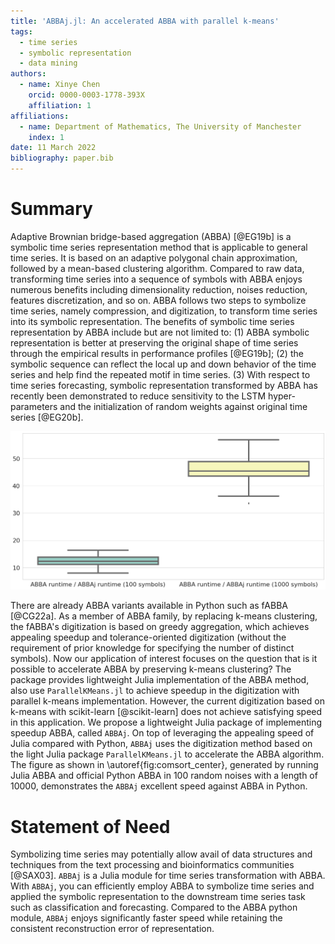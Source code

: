 ```yaml
---
title: 'ABBAj.jl: An accelerated ABBA with parallel k-means'
tags:
  - time series
  - symbolic representation
  - data mining
authors:
  - name: Xinye Chen
    orcid: 0000-0003-1778-393X
    affiliation: 1
affiliations:
  - name: Department of Mathematics, The University of Manchester
    index: 1
date: 11 March 2022
bibliography: paper.bib
---
```


# Summary

Adaptive Brownian bridge-based aggregation (ABBA) [@EG19b] is a symbolic time series representation method that is applicable to general time series. It is based on an adaptive polygonal chain approximation, followed by a mean-based clustering algorithm. Compared to raw data, transforming time series into a sequence of symbols with ABBA enjoys numerous benefits including dimensionality reduction, noises reduction, features discretization, and so on. ABBA follows two steps to symbolize time series, namely compression, and digitization, to transform time series into its symbolic representation. The benefits of symbolic time series representation by ABBA include but are not limited to: (1) ABBA symbolic representation is better at preserving the original shape of time series through the empirical results in performance profiles [@EG19b]; (2) the symbolic sequence can reflect the local up and down behavior of the time series and help find the repeated motif in time series. (3) With respect to time series forecasting, symbolic representation transformed by ABBA has recently been demonstrated to reduce sensitivity to the LSTM hyper-parameters and the initialization of random weights against original time series [@EG20b].  

![Runtime comparison of Julia ABBA and Python ABBA.\label{fig:comsort_center}](BOXPLOT.png)

There are already ABBA variants available in Python such as fABBA [@CG22a]. As a member of ABBA family, by replacing k-means clustering, the fABBA's digitization is based on greedy aggregation, which achieves appealing speedup and tolerance-oriented digitization (without the requirement of prior knowledge for specifying the number of distinct symbols). Now our application of interest focuses on the question that is it possible to accelerate ABBA by preserving k-means clustering? The package provides lightweight Julia implementation of the ABBA method, also use `ParallelKMeans.jl` to achieve speedup in the digitization with parallel k-means implementation. However, the current digitization based on k-means with scikit-learn [@scikit-learn] does not achieve satisfying speed in this application. We propose a lightweight Julia package of implementing speedup ABBA, called `ABBAj`. On top of leveraging the appealing speed of Julia compared with Python, `ABBAj` uses the digitization method based on the light Julia package `ParallelKMeans.jl` to accelerate the ABBA algorithm. The figure as shown in \autoref{fig:comsort_center}, generated by running Julia ABBA and official Python ABBA in 100 random noises with a length of 10000, demonstrates the `ABBAj` excellent speed against ABBA in Python. 

# Statement of Need

Symbolizing time series may potentially allow avail of data structures and techniques from the text processing and bioinformatics communities [@SAX03]. `ABBAj` is a Julia module for time series transformation with ABBA. With `ABBAj`, you can efficiently employ ABBA to symbolize time series and applied the symbolic representation to the downstream time series task such as classification and forecasting. Compared to the ABBA python module, `ABBAj` enjoys significantly faster speed while retaining the consistent reconstruction error of representation.  
